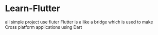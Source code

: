 # Learn-Flutter
all simple project use fluter
Flutter is a like a bridge which is used to make Cross platform applications using Dart
